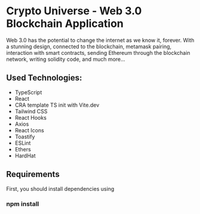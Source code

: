 # Crypto Universe - Web 3.0 Blockchain Application

Web 3.0 has the potential to change the internet as we know it, forever.
With a stunning design, connected to the blockchain, metamask pairing, interaction with smart contracts, sending Ethereum through the blockchain network, writing solidity code, and much more...

## Used Technologies:

- TypeScript
- React 
- CRA template TS init with Vite.dev
- Tailwind CSS
- React Hooks
- Axios 
- React Icons
- Toastify
- ESLint 
- Ethers
- HardHat
## Requirements

First, you should install dependencies using 
### npm install